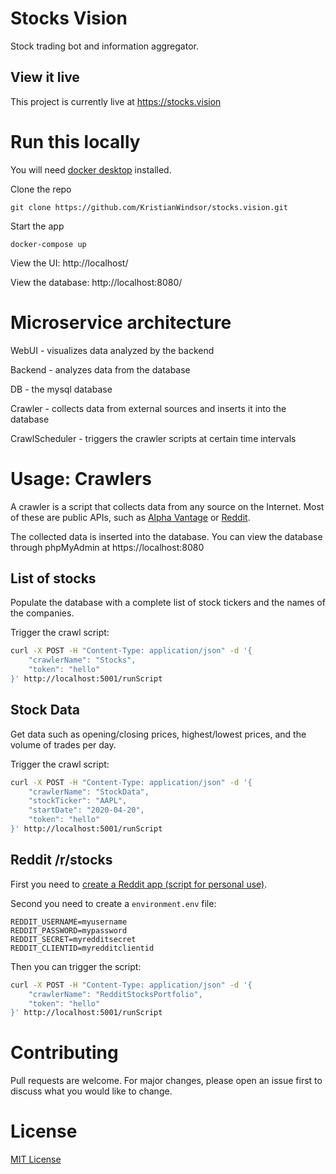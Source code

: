 # Stocks Vision

Stock trading bot and information aggregator.

## View it live

This project is currently live at https://stocks.vision

# Run this locally
You will need [docker desktop](https://www.docker.com/products/docker-desktop) installed.

<!-- ## Download and run -->
Clone the repo
```
git clone https://github.com/KristianWindsor/stocks.vision.git
```

Start the app
```
docker-compose up
```

View the UI: http://localhost/

View the database: http://localhost:8080/

# Microservice architecture

WebUI - visualizes data analyzed by the backend

Backend - analyzes data from the database

DB - the mysql database

Crawler - collects data from external sources and inserts it into the database

CrawlScheduler - triggers the crawler scripts at certain time intervals

# Usage: Crawlers

A crawler is a script that collects data from any source on the Internet. Most of these are public APIs, such as [Alpha Vantage](https://www.alphavantage.co/documentation/) or [Reddit](https://www.reddit.com/dev/api/).

The collected data is inserted into the database. You can view the database through phpMyAdmin at https://localhost:8080

## List of stocks

Populate the database with a complete list of stock tickers and the names of the companies.

Trigger the crawl script:

```bash
curl -X POST -H "Content-Type: application/json" -d '{
    "crawlerName": "Stocks",
    "token": "hello"
}' http://localhost:5001/runScript
```

## Stock Data

Get data such as opening/closing prices, highest/lowest prices, and the volume of trades per day.

Trigger the crawl script:

```bash
curl -X POST -H "Content-Type: application/json" -d '{
    "crawlerName": "StockData",
    "stockTicker": "AAPL",
    "startDate": "2020-04-20",
    "token": "hello"
}' http://localhost:5001/runScript
```

## Reddit /r/stocks

First you need to [create a Reddit app (script for personal use)](https://www.reddit.com/prefs/apps/).

Second you need to create a `environment.env` file:

```
REDDIT_USERNAME=myusername
REDDIT_PASSWORD=mypassword
REDDIT_SECRET=myredditsecret
REDDIT_CLIENTID=myredditclientid
```

Then you can trigger the script:
```bash
curl -X POST -H "Content-Type: application/json" -d '{
    "crawlerName": "RedditStocksPortfolio",
    "token": "hello"
}' http://localhost:5001/runScript
```

# Contributing

<!-- This project is structured so that it is easy to write new indicators and crawlers. If you want to use a 3rd party API or collect your own data from any website or platform, Stocks Vision has an expansive range of capabilities.  -->

Pull requests are welcome. For major changes, please open an issue first to discuss what you would like to change.

# License

[MIT License](https://github.com/KristianWindsor/stocks.vision/blob/master/LICENSE.md)